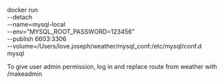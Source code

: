 docker run \
--detach \
--name=mysql-local \
--env="MYSQL_ROOT_PASSWORD=123456" \
--publish 6603:3306 \
--volume=/Users/love.joseph/weather/mysql_conf:/etc/mysql/conf.d \
mysql


To give user admin permission, log in and replace route from weather with /makeadmin
